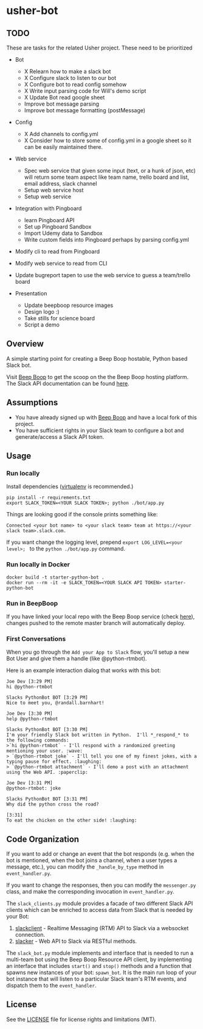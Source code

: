 usher-bot
=============

## TODO

These are tasks for the related Usher project.  These need to be prioritized

- Bot
    - X Relearn how to make a slack bot
    - X Configure slack to listen to our bot
    - X Configure bot to read config somehow
    - X Write input parsing code for Will's demo script
    - X Update Bot read google sheet
    - Improve bot message parsing
    - Improve bot message formatting (postMessage)

- Config
    
    - X Add channels to config.yml
    - X Consider how to store some of config.yml in a google sheet so it can be easily maintained there.

- Web service
    - Spec web service that given some input (text, or a hunk of json, etc) will return some team aspect
    like team name, trello board and list, email address, slack channel
    - Setup web service host
    - Setup web service

- Integration with Pingboard
    - learn Pingboard API
    - Set up Pingboard Sandbox
    - Import Udemy data to Sandbox
    - Write custom fields into Pingboard perhaps by parsing config.yml

- Modify cli to read from Pingboard

- Modify web service to read from CLI

- Update bugreport tapen to use the web service to guess a team/trello board

- Presentation
    - Update beepboop resource images
    - Design logo :)
    - Take stills for science board
    - Script a demo

## Overview
A simple starting point for creating a Beep Boop hostable, Python based Slack bot.

Visit [Beep Boop](https://beepboophq.com/docs/article/overview) to get the scoop on the the Beep Boop hosting platform. The Slack API documentation can be found [here](https://api.slack.com/).

## Assumptions
* You have already signed up with [Beep Boop](https://beepboophq.com) and have a local fork of this project.
* You have sufficient rights in your Slack team to configure a bot and generate/access a Slack API token.

## Usage

### Run locally
Install dependencies ([virtualenv](http://virtualenv.readthedocs.org/en/latest/) is recommended.)

	pip install -r requirements.txt
	export SLACK_TOKEN=<YOUR SLACK TOKEN>; python ./bot/app.py

Things are looking good if the console prints something like:

	Connected <your bot name> to <your slack team> team at https://<your slack team>.slack.com.

If you want change the logging level, prepend `export LOG_LEVEL=<your level>; ` to the `python ./bot/app.py` command.

### Run locally in Docker
	docker build -t starter-python-bot .
	docker run --rm -it -e SLACK_TOKEN=<YOUR SLACK API TOKEN> starter-python-bot

### Run in BeepBoop
If you have linked your local repo with the Beep Boop service (check [here](https://beepboophq.com/0_o/my-projects)), changes pushed to the remote master branch will automatically deploy.

### First Conversations
When you go through the `Add your App to Slack` flow, you'll setup a new Bot User and give them a handle (like @python-rtmbot).

Here is an example interaction dialog that works with this bot:
```
Joe Dev [3:29 PM]
hi @python-rtmbot

Slacks PythonBot BOT [3:29 PM]
Nice to meet you, @randall.barnhart!

Joe Dev [3:30 PM]
help @python-rtmbot

Slacks PythonBot BOT [3:30 PM]
I'm your friendly Slack bot written in Python.  I'll ​*​_respond_​*​ to the following commands:
>`hi @python-rtmbot` - I'll respond with a randomized greeting mentioning your user. :wave:
> `@python-rtmbot joke` - I'll tell you one of my finest jokes, with a typing pause for effect. :laughing:
> `@python-rtmbot attachment` - I'll demo a post with an attachment using the Web API. :paperclip:

Joe Dev [3:31 PM]
@python-rtmbot: joke

Slacks PythonBot BOT [3:31 PM]
Why did the python cross the road?

[3:31]
To eat the chicken on the other side! :laughing:
```

## Code Organization
If you want to add or change an event that the bot responds (e.g. when the bot is mentioned, when the bot joins a channel, when a user types a message, etc.), you can modify the `_handle_by_type` method in `event_handler.py`.

If you want to change the responses, then you can modify the `messenger.py` class, and make the corresponding invocation in `event_handler.py`.

The `slack_clients.py` module provides a facade of two different Slack API clients which can be enriched to access data from Slack that is needed by your Bot:

1. [slackclient](https://github.com/slackhq/python-slackclient) - Realtime Messaging (RTM) API to Slack via a websocket connection.
2. [slacker](https://github.com/os/slacker) - Web API to Slack via RESTful methods.

The `slack_bot.py` module implements and interface that is needed to run a multi-team bot using the Beep Boop Resource API client, by implementing an interface that includes `start()` and `stop()` methods and a function that spawns new instances of your bot: `spawn_bot`.  It is the main run loop of your bot instance that will listen to a particular Slack team's RTM events, and dispatch them to the `event_handler`.

## License

See the [LICENSE](LICENSE.md) file for license rights and limitations (MIT).
